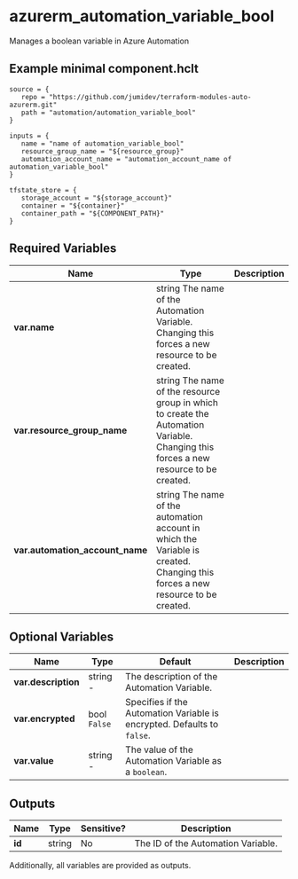 # azurerm_automation_variable_bool

Manages a boolean variable in Azure Automation

## Example minimal component.hclt

```hcl
source = {
   repo = "https://github.com/jumidev/terraform-modules-auto-azurerm.git" 
   path = "automation/automation_variable_bool" 
}

inputs = {
   name = "name of automation_variable_bool" 
   resource_group_name = "${resource_group}" 
   automation_account_name = "automation_account_name of automation_variable_bool" 
}

tfstate_store = {
   storage_account = "${storage_account}" 
   container = "${container}" 
   container_path = "${COMPONENT_PATH}" 
}

```

## Required Variables

| Name | Type |  Description |
| ---- | --------- |  ----------- |
| **var.name** | string  The name of the Automation Variable. Changing this forces a new resource to be created. | 
| **var.resource_group_name** | string  The name of the resource group in which to create the Automation Variable. Changing this forces a new resource to be created. | 
| **var.automation_account_name** | string  The name of the automation account in which the Variable is created. Changing this forces a new resource to be created. | 

## Optional Variables

| Name | Type |  Default  |  Description |
| ---- | --------- |  ----------- | ----------- |
| **var.description** | string  -  |  The description of the Automation Variable. | 
| **var.encrypted** | bool  `False`  |  Specifies if the Automation Variable is encrypted. Defaults to `false`. | 
| **var.value** | string  -  |  The value of the Automation Variable as a `boolean`. | 



## Outputs

| Name | Type | Sensitive? | Description |
| ---- | ---- | --------- | --------- |
| **id** | string | No  | The ID of the Automation Variable. | 

Additionally, all variables are provided as outputs.
